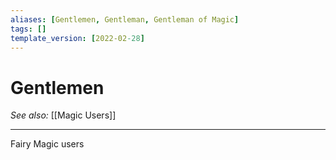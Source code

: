 ```yaml
---
aliases: [Gentlemen, Gentleman, Gentleman of Magic]
tags: []
template_version: [2022-02-28]
---
```

# Gentlemen
*See also:* [[Magic Users]]
___
Fairy Magic users